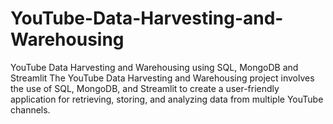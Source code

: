 # YouTube-Data-Harvesting-and-Warehousing
YouTube Data Harvesting and Warehousing using SQL, MongoDB and Streamlit
The YouTube Data Harvesting and Warehousing project involves the use of SQL, MongoDB, and Streamlit to create a user-friendly application for retrieving, storing, and analyzing data from multiple YouTube channels. 
